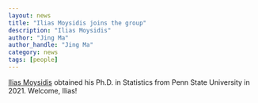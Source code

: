 ```yaml
---
layout: news
title: "Ilias Moysidis joins the group"
description: "Ilias Moysidis"
author: "Jing Ma"
author_handle: "Jing Ma"
category: news
tags: [people]
---
```


[Ilias Moysidis](https://www.linkedin.com/in/iliasmoysidis/) obtained his Ph.D. in Statistics from Penn State University in 2021. Welcome, Ilias!